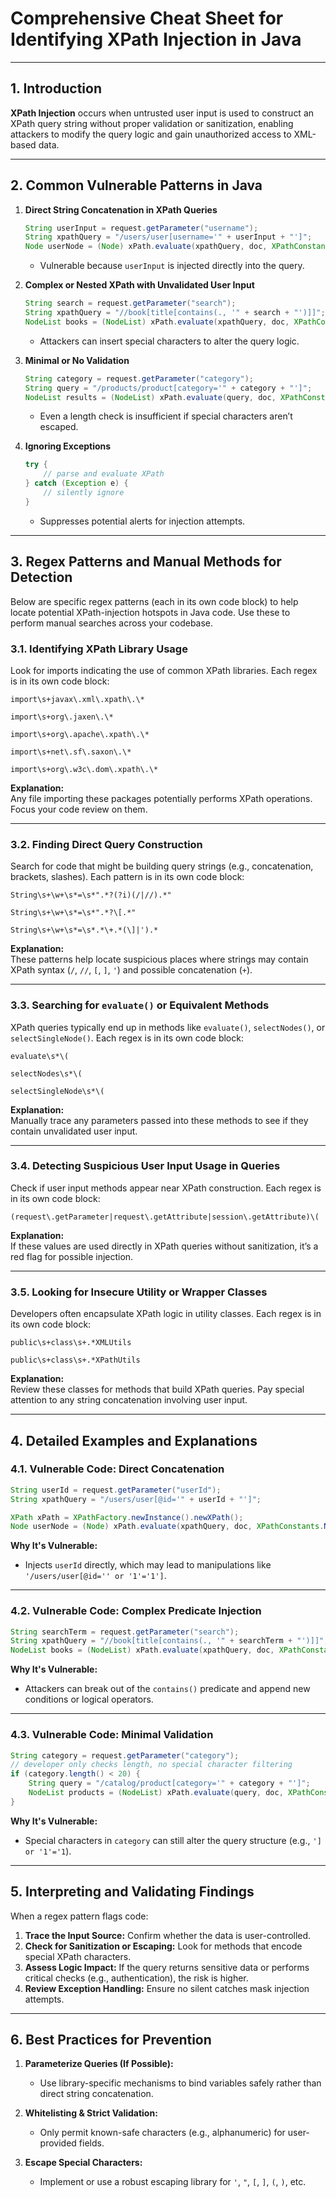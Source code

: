# **Comprehensive Cheat Sheet for Identifying XPath Injection in Java**

---

## **1. Introduction**

**XPath Injection** occurs when untrusted user input is used to construct an XPath query string without proper validation or sanitization, enabling attackers to modify the query logic and gain unauthorized access to XML-based data.

---

## **2. Common Vulnerable Patterns in Java**

1. **Direct String Concatenation in XPath Queries**
    
    ```java
    String userInput = request.getParameter("username");
    String xpathQuery = "/users/user[username='" + userInput + "']";
    Node userNode = (Node) xPath.evaluate(xpathQuery, doc, XPathConstants.NODE);
    ```
    
    - Vulnerable because `userInput` is injected directly into the query.
2. **Complex or Nested XPath with Unvalidated User Input**
    
    ```java
    String search = request.getParameter("search");
    String xpathQuery = "//book[title[contains(., '" + search + "')]]";
    NodeList books = (NodeList) xPath.evaluate(xpathQuery, doc, XPathConstants.NODESET);
    ```
    
    - Attackers can insert special characters to alter the query logic.
3. **Minimal or No Validation**
    
    ```java
    String category = request.getParameter("category");
    String query = "/products/product[category='" + category + "']";
    NodeList results = (NodeList) xPath.evaluate(query, doc, XPathConstants.NODESET);
    ```
    
    - Even a length check is insufficient if special characters aren’t escaped.
4. **Ignoring Exceptions**
    
    ```java
    try {
        // parse and evaluate XPath
    } catch (Exception e) {
        // silently ignore
    }
    ```
    
    - Suppresses potential alerts for injection attempts.

---

## **3. Regex Patterns and Manual Methods for Detection**

Below are specific regex patterns (each in its own code block) to help locate potential XPath-injection hotspots in Java code. Use these to perform manual searches across your codebase.

### **3.1. Identifying XPath Library Usage**

Look for imports indicating the use of common XPath libraries. Each regex is in its own code block:

```regex
import\s+javax\.xml\.xpath\.\*
```

```regex
import\s+org\.jaxen\.\*
```

```regex
import\s+org\.apache\.xpath\.\*
```

```regex
import\s+net\.sf\.saxon\.\*
```

```regex
import\s+org\.w3c\.dom\.xpath\.\*
```

**Explanation:**  
Any file importing these packages potentially performs XPath operations. Focus your code review on them.

---

### **3.2. Finding Direct Query Construction**

Search for code that might be building query strings (e.g., concatenation, brackets, slashes). Each pattern is in its own code block:

```regex
String\s+\w+\s*=\s*".*?(?i)(/|//).*"
```

```regex
String\s+\w+\s*=\s*".*?\[.*"
```

```regex
String\s+\w+\s*=\s*.*\+.*(\]|').*
```

**Explanation:**  
These patterns help locate suspicious places where strings may contain XPath syntax (`/`, `//`, `[`, `]`, `'`) and possible concatenation (`+`).

---

### **3.3. Searching for `evaluate()` or Equivalent Methods**

XPath queries typically end up in methods like `evaluate()`, `selectNodes()`, or `selectSingleNode()`. Each regex is in its own code block:

```regex
evaluate\s*\(
```

```regex
selectNodes\s*\(
```

```regex
selectSingleNode\s*\(
```

**Explanation:**  
Manually trace any parameters passed into these methods to see if they contain unvalidated user input.

---

### **3.4. Detecting Suspicious User Input Usage in Queries**

Check if user input methods appear near XPath construction. Each regex is in its own code block:

```regex
(request\.getParameter|request\.getAttribute|session\.getAttribute)\(
```

**Explanation:**  
If these values are used directly in XPath queries without sanitization, it’s a red flag for possible injection.

---

### **3.5. Looking for Insecure Utility or Wrapper Classes**

Developers often encapsulate XPath logic in utility classes. Each regex is in its own code block:

```regex
public\s+class\s+.*XMLUtils
```

```regex
public\s+class\s+.*XPathUtils
```

**Explanation:**  
Review these classes for methods that build XPath queries. Pay special attention to any string concatenation involving user input.

---

## **4. Detailed Examples and Explanations**

### **4.1. Vulnerable Code: Direct Concatenation**

```java
String userId = request.getParameter("userId");
String xpathQuery = "/users/user[@id='" + userId + "']";

XPath xPath = XPathFactory.newInstance().newXPath();
Node userNode = (Node) xPath.evaluate(xpathQuery, doc, XPathConstants.NODE);
```

**Why It's Vulnerable:**

- Injects `userId` directly, which may lead to manipulations like `'/users/user[@id='' or '1'='1']`.

---

### **4.2. Vulnerable Code: Complex Predicate Injection**

```java
String searchTerm = request.getParameter("search");
String xpathQuery = "//book[title[contains(., '" + searchTerm + "')]]";
NodeList books = (NodeList) xPath.evaluate(xpathQuery, doc, XPathConstants.NODESET);
```

**Why It's Vulnerable:**

- Attackers can break out of the `contains()` predicate and append new conditions or logical operators.

---

### **4.3. Vulnerable Code: Minimal Validation**

```java
String category = request.getParameter("category");
// developer only checks length, no special character filtering
if (category.length() < 20) {
    String query = "/catalog/product[category='" + category + "']";
    NodeList products = (NodeList) xPath.evaluate(query, doc, XPathConstants.NODESET);
}
```

**Why It's Vulnerable:**

- Special characters in `category` can still alter the query structure (e.g., `'] or '1'='1`).

---

## **5. Interpreting and Validating Findings**

When a regex pattern flags code:

1. **Trace the Input Source:** Confirm whether the data is user-controlled.
2. **Check for Sanitization or Escaping:** Look for methods that encode special XPath characters.
3. **Assess Logic Impact:** If the query returns sensitive data or performs critical checks (e.g., authentication), the risk is higher.
4. **Review Exception Handling:** Ensure no silent catches mask injection attempts.

---

## **6. Best Practices for Prevention**

1. **Parameterize Queries (If Possible):**
    
    - Use library-specific mechanisms to bind variables safely rather than direct string concatenation.
2. **Whitelisting & Strict Validation:**
    
    - Only permit known-safe characters (e.g., alphanumeric) for user-provided fields.
3. **Escape Special Characters:**
    
    - Implement or use a robust escaping library for `'`, `"`, `[`, `]`, `(`, `)`, etc.